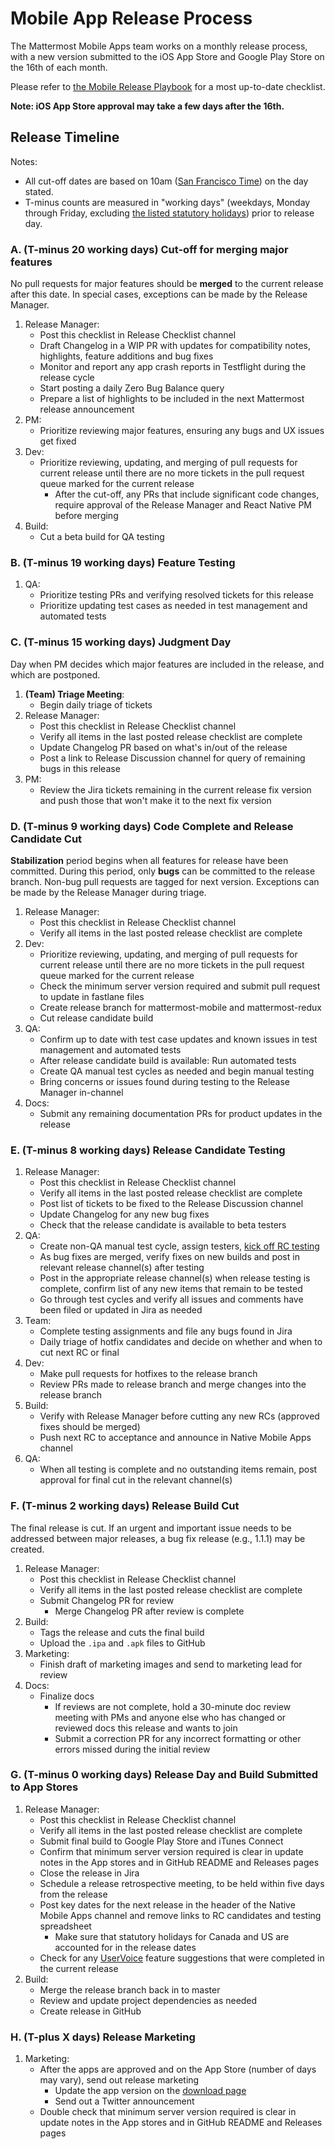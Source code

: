 # Mobile App Release Process

The Mattermost Mobile Apps team works on a monthly release process, with a new version submitted to the iOS App Store and Google Play Store on the 16th of each month.

Please refer to [the Mobile Release Playbook](https://community.mattermost.com/playbooks/playbooks/yxb6yyckgbrebe8eiuzmb6w8co/preview) for a most up-to-date checklist.

**Note: iOS App Store approval may take a few days after the 16th.**

## Release Timeline

Notes:

* All cut-off dates are based on 10am \([San Francisco Time](https://everytimezone.com/)\) on the day stated.
* T-minus counts are measured in "working days" \(weekdays, Monday through Friday, excluding [the listed statutory holidays](https://docs.mattermost.com/process/working-at-mattermost.html#holidays)\) prior to release day.

### A. \(T-minus 20 working days\) Cut-off for merging major features

No pull requests for major features should be **merged** to the current release after this date. In special cases, exceptions can be made by the Release Manager.

1. Release Manager:
   * Post this checklist in Release Checklist channel
   * Draft Changelog in a WIP PR with updates for compatibility notes, highlights, feature additions and bug fixes
   * Monitor and report any app crash reports in Testflight during the release cycle
   * Start posting a daily Zero Bug Balance query
   * Prepare a list of highlights to be included in the next Mattermost release announcement
2. PM:
   * Prioritize reviewing major features, ensuring any bugs and UX issues get fixed
3. Dev:
   * Prioritize reviewing, updating, and merging of pull requests for current release until there are no more tickets in the pull request queue marked for the current release
     * After the cut-off, any PRs that include significant code changes, require approval of the Release Manager and React Native PM before merging
4. Build:
   * Cut a beta build for QA testing

### B. \(T-minus 19 working days\) Feature Testing

1. QA:
   * Prioritize testing PRs and verifying resolved tickets for this release
   * Prioritize updating test cases as needed in test management and automated tests

### C. \(T-minus 15 working days\) Judgment Day

Day when PM decides which major features are included in the release, and which are postponed.

1. **\(Team\) Triage Meeting**:
   * Begin daily triage of tickets
2. Release Manager:
   * Post this checklist in Release Checklist channel
   * Verify all items in the last posted release checklist are complete
   * Update Changelog PR based on what's in/out of the release
   * Post a link to Release Discussion channel for query of remaining bugs in this release
3. PM:
   * Review the Jira tickets remaining in the current release fix version and push those that won't make it to the next fix version

### D. \(T-minus 9 working days\) Code Complete and Release Candidate Cut

**Stabilization** period begins when all features for release have been committed. During this period, only **bugs** can be committed to the release branch. Non-bug pull requests are tagged for next version. Exceptions can be made by the Release Manager during triage.

1. Release Manager:
   * Post this checklist in Release Checklist channel
   * Verify all items in the last posted release checklist are complete
2. Dev:
   * Prioritize reviewing, updating, and merging of pull requests for current release until there are no more tickets in the pull request queue marked for the current release
   * Check the minimum server version required and submit pull request to update in fastlane files
   * Create release branch for mattermost-mobile and mattermost-redux
   * Cut release candidate build
3. QA:
   * Confirm up to date with test case updates and known issues in test management and automated tests
   * After release candidate build is available: Run automated tests
   * Create QA manual test cycles as needed and begin manual testing
   * Bring concerns or issues found during testing to the Release Manager in-channel
4. Docs:
   * Submit any remaining documentation PRs for product updates in the release

### E. \(T-minus 8 working days\) Release Candidate Testing

1. Release Manager:
   * Post this checklist in Release Checklist channel
   * Verify all items in the last posted release checklist are complete
   * Post list of tickets to be fixed to the Release Discussion channel
   * Update Changelog for any new bug fixes
   * Check that the release candidate is available to beta testers
2. QA:
   * Create non-QA manual test cycle, assign testers, [kick off RC testing](https://docs.google.com/document/d/1kGvss1Mc9xfocvmJTYJZ0iXN09UtLKvzrAFMkUpFEtM)
   * As bug fixes are merged, verify fixes on new builds and post in relevant release channel\(s\) after testing
   * Post in the appropriate release channel\(s\) when release testing is complete, confirm list of any new items that remain to be tested
   * Go through test cycles and verify all issues and comments have been filed or updated in Jira as needed
3. Team:
   * Complete testing assignments and file any bugs found in Jira 
   * Daily triage of hotfix candidates and decide on whether and when to cut next RC or final
4. Dev:
   * Make pull requests for hotfixes to the release branch
   * Review PRs made to release branch and merge changes into the release branch
5. Build:
   * Verify with Release Manager before cutting any new RCs \(approved fixes should be merged\)
   * Push next RC to acceptance and announce in Native Mobile Apps channel
6. QA:     
   * When all testing is complete and no outstanding items remain, post approval for final cut in the relevant channel\(s\)

### F. \(T-minus 2 working days\) Release Build Cut

The final release is cut. If an urgent and important issue needs to be addressed between major releases, a bug fix release \(e.g., 1.1.1\) may be created.

1. Release Manager:
   * Post this checklist in Release Checklist channel
   * Verify all items in the last posted release checklist are complete
   * Submit Changelog PR for review
     * Merge Changelog PR after review is complete
2. Build: 
   * Tags the release and cuts the final build
   * Upload the `.ipa` and `.apk` files to GitHub
3. Marketing:
   * Finish draft of marketing images and send to marketing lead for review
4. Docs:
   * Finalize docs
     * If reviews are not complete, hold a 30-minute doc review meeting with PMs and anyone else who has changed or reviewed docs this release and wants to join
     * Submit a correction PR for any incorrect formatting or other errors missed during the initial review

### G. \(T-minus 0 working days\) Release Day and Build Submitted to App Stores

1. Release Manager:
   * Post this checklist in Release Checklist channel
   * Verify all items in the last posted release checklist are complete
   * Submit final build to Google Play Store and iTunes Connect
   * Confirm that minimum server version required is clear in update notes in the App stores and in GitHub README and Releases pages
   * Close the release in Jira
   * Schedule a release retrospective meeting, to be held within five days from the release 
   * Post key dates for the next release in the header of the Native Mobile Apps channel and remove links to RC candidates and testing spreadsheet
     * Make sure that statutory holidays for Canada and US are accounted for in the release dates
   * Check for any [UserVoice](https://docs.google.com/spreadsheets/d/1nljd4cFh-9MXF4DxlUnC8b6bdqijkvi8KHquOmK8M6E/edit#gid=0) feature suggestions that were completed in the current release
2. Build:
   * Merge the release branch back in to master
   * Review and update project dependencies as needed
   * Create release in GitHub

### H. \(T-plus X days\) Release Marketing

1. Marketing:
   * After the apps are approved and on the App Store \(number of days may vary\), send out release marketing
     * Update the app version on the [download page](https://about.mattermost.com/download/#mattermostApps)
     * Send out a Twitter announcement
   * Double check that minimum server version required is clear in update notes in the App stores and in GitHub README and Releases pages

